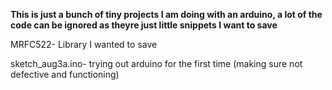 **This is just a bunch of tiny projects I am doing with an arduino, a lot of the code can be ignored as theyre just little snippets I want to save**

MRFC522- Library I wanted to save

sketch_aug3a.ino- trying out arduino for the first time (making sure not defective and functioning)
